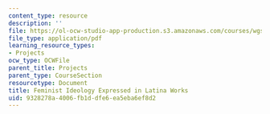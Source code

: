 ```yaml
---
content_type: resource
description: ''
file: https://ol-ocw-studio-app-production.s3.amazonaws.com/courses/wgs-s10-special-topics-in-women-gender-studies-seminar-latina-womens-voices-spring-2010/9328278a4006fb1ddfe6ea5eba6ef8d2_MITWGS_S10S10_fnl_feminist.pdf
file_type: application/pdf
learning_resource_types:
- Projects
ocw_type: OCWFile
parent_title: Projects
parent_type: CourseSection
resourcetype: Document
title: Feminist Ideology Expressed in Latina Works
uid: 9328278a-4006-fb1d-dfe6-ea5eba6ef8d2
---
```

